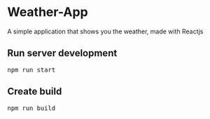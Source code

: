 # Weather-App

A simple application that shows you the weather, made with Reactjs

## Run server development

<pre>npm run start</pre>

## Create build

<pre>npm run build</pre>
